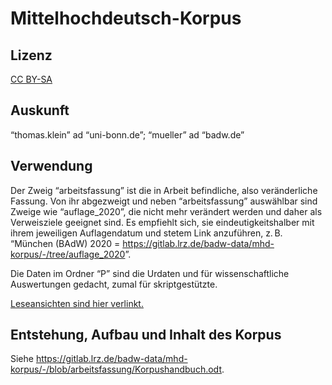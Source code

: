 # Mittelhochdeutsch-Korpus

## Lizenz

<a href="https://creativecommons.org/licenses/by-sa/4.0/legalcode.de">CC BY-SA</a>

## Auskunft

“thomas.klein” ad “uni-bonn.de”; “mueller” ad “badw.de”

## Verwendung

Der Zweig “arbeitsfassung” ist die in Arbeit befindliche, also veränderliche Fassung. Von ihr abgezweigt und neben “arbeitsfassung” auswählbar sind Zweige wie “auflage_2020”, die nicht mehr verändert werden und daher als Verweisziele geeignet sind. Es empfiehlt sich, sie eindeutigkeitshalber mit ihrem jeweiligen Auflagendatum und stetem Link anzuführen, z. B. “München (BAdW) 2020 = <https://gitlab.lrz.de/badw-data/mhd-korpus/-/tree/auflage_2020>”.

Die Daten im Ordner “P” sind die Urdaten und für wissenschaftliche Auswertungen gedacht, zumal für skriptgestützte.

<a href="https://gitlab.lrz.de/badw-data/mhd-korpus/-/blob/arbeitsfassung/Leseansichten.md">Leseansichten sind hier verlinkt.</a>

## Entstehung, Aufbau und Inhalt des Korpus

Siehe <https://gitlab.lrz.de/badw-data/mhd-korpus/-/blob/arbeitsfassung/Korpushandbuch.odt>.